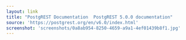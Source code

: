 ```yaml
---
layout: link
title: "PostgREST Documentation  PostgREST 5.0.0 documentation"
source: 'https://postgrest.org/en/v6.0/index.html'
screenshot: 'screenshots/0a8ab954-8250-4659-a9a1-4ef01439b8f1.jpg'
---
```


